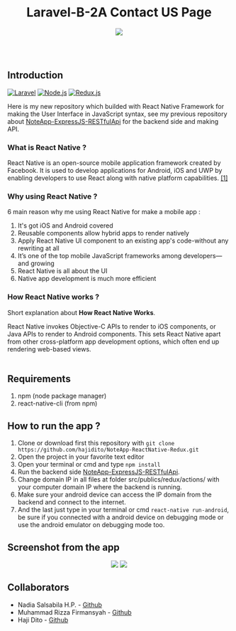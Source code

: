 <h1 align='center'>Laravel-B-2A Contact US Page</h1>

<p align='center'>
  <a href='https://laravel.com/'>
  <img src='https://i0.wp.com/timleland.com/wp-content/uploads/2016/06/laravel-logo-e1422466263489.png?w=750&ssl=1' />
  </a>
</p>

<br>
<br>

## Introduction
[![Laravel](https://img.shields.io/badge/React%20Native-0.60-blue.svg?style=rounded-square)](https://facebook.github.io/react-native/)
[![Node.js](https://img.shields.io/badge/Node.js-v.10.16-green.svg?style=rounded-square)](https://nodejs.org/)
[![Redux.js](https://img.shields.io/badge/Redux.js-4.0.1-purple.svg?style=rounded-square)](https://redux.js.org/)

Here is my new repository which builded with React Native Framework for making the User Interface in JavaScript syntax, see my previous repository about [NoteApp-ExpressJS-RESTfulApi](https://github.com/hajidito/NoteApp-ExpressJS-RESTfulApi) for the backend side and making API.

### What is React Native ?
React Native is an open-source mobile application framework created by Facebook. It is used to develop applications for Android, iOS and UWP by enabling developers to use React along with native platform capabilities. [[1]](https://en.wikipedia.org/wiki/React_Native)

### Why using React Native ?
6 main reason why me using React Native for make a mobile app :

1. It's got iOS and Android covered
2. Reusable components allow hybrid apps to render natively
3. Apply React Native UI component to an existing app's code-without any rewriting at all
4. It’s one of the top mobile JavaScript frameworks among developers—and growing
5. React Native is all about the UI
6. Native app development is much more efficient

### How React Native works ?
Short explanation about **How React Native Works**.

React Native invokes Objective-C APIs to render to iOS components, or Java APIs to render to Android components. This sets React Native apart from other cross-platform app development options, which often end up rendering web-based views.
<br>
<br>
## Requirements
1. npm (node package manager)
2. react-native-cli (from npm)

## How to run the app ?
1. Clone or download first this repository with `git clone https://github.com/hajidito/NoteApp-ReactNative-Redux.git`
2. Open the project in your favorite text editor
3. Open your terminal or cmd and type `npm install`
4. Run the backend side [NoteApp-ExpressJS-RESTfulApi](https://github.com/hajidito/NoteApp-ExpressJS-RESTfulApi).
5. Change domain IP in all files at folder src/publics/redux/actions/ with your computer domain IP where the backend is running.
6. Make sure your android device can access the IP domain from the backend and connect to the internet.
7. And the last just type in your terminal or cmd `react-native run-android`, be sure if you connected with a android device on debugging mode or use the android emulator on debugging mode too.

## Screenshot from the app
<p align='center'>
  <span>
  <img src='https://github.com/hajidito9/Laravel-B-2A/blob/master/WhatsApp%20Image%202019-11-08%20at%2016.34.53.jpeg' />
  <img src='https://github.com/hajidito9/Laravel-B-2A/blob/master/WhatsApp%20Image%202019-11-08%20at%2016.34.29.jpeg' />
  </span>
</p>

## Collaborators
* Nadia Salsabila H.P. - [Github](https://github.com/nadialsaaa)
* Muhammad Rizza Firmansyah - [Github](https://github.com/rizzaff)
* Haji Dito - [Github](https://github.com/hajidito9)

